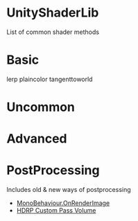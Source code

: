 # UnityShaderLib

List of common shader methods

# Basic
lerp
plaincolor
tangenttoworld
# Uncommon
# Advanced
# PostProcessing
Includes old  & new ways of postprocessing
-  [MonoBehaviour.OnRenderImage](https://docs.unity3d.com/ScriptReference/MonoBehaviour.OnRenderImage.html)
-  [HDRP Custom Pass Volume](https://docs.unity3d.com/Packages/com.unity.render-pipelines.high-definition@17.3/manual/Custom-Post-Process.html)
